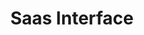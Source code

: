 ---
name: saasinterface
host: saasinterface.com
origin: https://saasinterface.com
pathname: /
search: ''
href: https://saasinterface.com/
title: Saas Interface
ogTitle: Saas Interface
twitterTitle: ''
description: The largest gallery of SaaS app UI and UX examples for design inspiration.
ogDescription: The largest gallery of SaaS app UI and UX examples for design inspiration.
image: ''
ogImage: ''
twitterImage: ''
keywords: ''

---